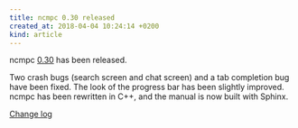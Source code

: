 ```yaml
---
title: ncmpc 0.30 released
created_at: 2018-04-04 10:24:14 +0200
kind: article
---
```


ncmpc
[0.30](http://www.musicpd.org/download/ncmpc/0/ncmpc-0.30.tar.xz) has
been released.

Two crash bugs (search screen and chat screen) and a tab completion
bug have been fixed.  The look of the progress bar has been slightly
improved.  ncmpc has been rewritten in C++, and the manual is now
built with Sphinx.

[Change log](https://raw.githubusercontent.com/MusicPlayerDaemon/ncmpc/v0.30/NEWS)
